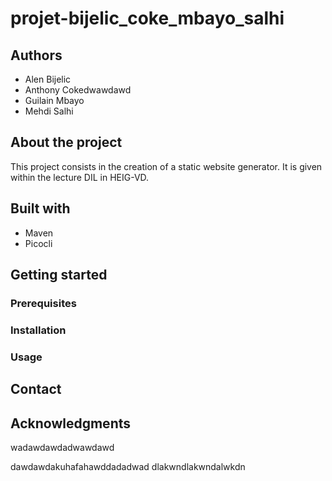 # projet-bijelic_coke_mbayo_salhi
## Authors
- Alen Bijelic
- Anthony Cokedwawdawd
- Guilain Mbayo
- Mehdi Salhi

## About the project

This project consists in the creation of a static website generator. It is given within the lecture DIL in HEIG-VD.

## Built with
- Maven
- Picocli

## Getting started

### Prerequisites

### Installation

### Usage

## Contact

## Acknowledgments

wadawdawdadwawdawd

dawdawdakuhafahawddadadwad
dlakwndlakwndalwkdn

